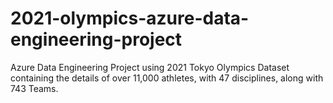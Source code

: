 # 2021-olympics-azure-data-engineering-project
Azure Data Engineering Project using 2021 Tokyo Olympics Dataset containing the details of over 11,000 athletes, with 47 disciplines, along with 743 Teams.
